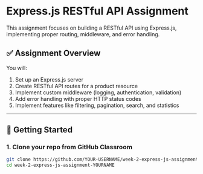 # Express.js RESTful API Assignment

This assignment focuses on building a RESTful API using Express.js, implementing proper routing, middleware, and error handling.

## ✅ Assignment Overview

You will:
1. Set up an Express.js server
2. Create RESTful API routes for a product resource
3. Implement custom middleware (logging, authentication, validation)
4. Add error handling with proper HTTP status codes
5. Implement features like filtering, pagination, search, and statistics

---

## 🚀 Getting Started

### 1. Clone your repo from GitHub Classroom

```bash
git clone https://github.com/YOUR-USERNAME/week-2-express-js-assignment-YOURNAME
cd week-2-express-js-assignment-YOURNAME
